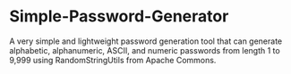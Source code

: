 # Simple-Password-Generator

A very simple and lightweight password generation tool that can generate alphabetic, alphanumeric, ASCII, and numeric passwords from length 1 to 9,999 using RandomStringUtils from Apache Commons.
